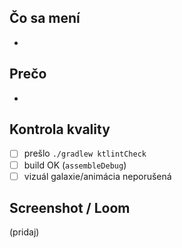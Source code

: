 ## Čo sa mení
-

## Prečo
-

## Kontrola kvality
- [ ] prešlo `./gradlew ktlintCheck`
- [ ] build OK (`assembleDebug`)
- [ ] vizuál galaxie/animácia neporušená

## Screenshot / Loom
(pridaj)
